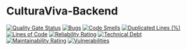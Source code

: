 # CulturaViva-Backend
[![Quality Gate Status](https://sonarcloud.io/api/project_badges/measure?project=CulturaViva-Unizar_CulturaViva-Backend&metric=alert_status&token=fdd6b8a0994720a35146197b56fa06d5a64302b4)](https://sonarcloud.io/summary/new_code?id=CulturaViva-Unizar_CulturaViva-Backend)
[![Bugs](https://sonarcloud.io/api/project_badges/measure?project=CulturaViva-Unizar_CulturaViva-Backend&metric=bugs&token=fdd6b8a0994720a35146197b56fa06d5a64302b4)](https://sonarcloud.io/summary/new_code?id=CulturaViva-Unizar_CulturaViva-Backend)
[![Code Smells](https://sonarcloud.io/api/project_badges/measure?project=CulturaViva-Unizar_CulturaViva-Backend&metric=code_smells&token=fdd6b8a0994720a35146197b56fa06d5a64302b4)](https://sonarcloud.io/summary/new_code?id=CulturaViva-Unizar_CulturaViva-Backend)
[![Duplicated Lines (%)](https://sonarcloud.io/api/project_badges/measure?project=CulturaViva-Unizar_CulturaViva-Backend&metric=duplicated_lines_density&token=fdd6b8a0994720a35146197b56fa06d5a64302b4)](https://sonarcloud.io/summary/new_code?id=CulturaViva-Unizar_CulturaViva-Backend)
[![Lines of Code](https://sonarcloud.io/api/project_badges/measure?project=CulturaViva-Unizar_CulturaViva-Backend&metric=ncloc&token=fdd6b8a0994720a35146197b56fa06d5a64302b4)](https://sonarcloud.io/summary/new_code?id=CulturaViva-Unizar_CulturaViva-Backend)
[![Reliability Rating](https://sonarcloud.io/api/project_badges/measure?project=CulturaViva-Unizar_CulturaViva-Backend&metric=reliability_rating&token=fdd6b8a0994720a35146197b56fa06d5a64302b4)](https://sonarcloud.io/summary/new_code?id=CulturaViva-Unizar_CulturaViva-Backend)
[![Technical Debt](https://sonarcloud.io/api/project_badges/measure?project=CulturaViva-Unizar_CulturaViva-Backend&metric=sqale_index&token=fdd6b8a0994720a35146197b56fa06d5a64302b4)](https://sonarcloud.io/summary/new_code?id=CulturaViva-Unizar_CulturaViva-Backend)
[![Maintainability Rating](https://sonarcloud.io/api/project_badges/measure?project=CulturaViva-Unizar_CulturaViva-Backend&metric=sqale_rating&token=fdd6b8a0994720a35146197b56fa06d5a64302b4)](https://sonarcloud.io/summary/new_code?id=CulturaViva-Unizar_CulturaViva-Backend)
[![Vulnerabilities](https://sonarcloud.io/api/project_badges/measure?project=CulturaViva-Unizar_CulturaViva-Backend&metric=vulnerabilities&token=fdd6b8a0994720a35146197b56fa06d5a64302b4)](https://sonarcloud.io/summary/new_code?id=CulturaViva-Unizar_CulturaViva-Backend)

